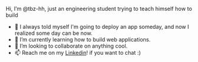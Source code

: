 Hi, I’m @tbz-hh, just an engineering student trying to teach himself how to build
- 👀 I always told myself I'm going to deploy an app someday, and now I realized some day can be now.
- 🌱 I’m currently learning how to build web applications.
- 💞️ I’m looking to collaborate on anything cool.
- 📫 Reach me on my [Linkedin](www.linkedin.com/in/tarik-al-hazmi-b73a07110)! if you want to chat :) 
